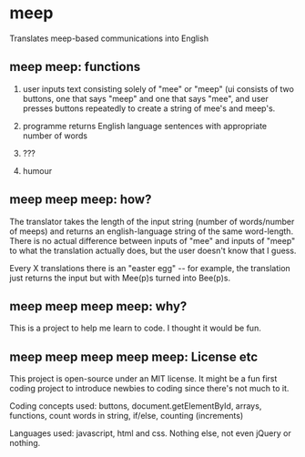 # meep
Translates meep-based communications into English

## meep meep: functions
1) user inputs text consisting solely of "mee" or "meep" (ui consists of two buttons, one that says "meep" and one that says "mee", and user presses buttons repeatedly to create a string of mee's and meep's. 

2) programme returns English language sentences with appropriate number of words

3) ???

4) humour

## meep meep meep: how?

The translator takes the length of the input string (number of words/number of meeps) and returns an english-language string of the same word-length. There is no actual difference between inputs of "mee" and inputs of "meep" to what the translation actually does, but the user doesn't know that I guess. 

Every X translations there is an "easter egg" -- for example, the translation just returns the input but with Mee(p)s turned into Bee(p)s.

## meep meep meep meep: why?

This is a project to help me learn to code. I thought it would be fun.

## meep meep meep meep meep: License etc

This project is open-source under an MIT license. It might be a fun first coding project to introduce newbies to coding since there's not much to it.

Coding concepts used: buttons, document.getElementById, arrays, functions, count words in string, if/else, counting (increments)

Languages used: javascript, html and css. Nothing else, not even jQuery or nothing.
